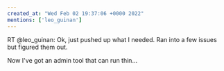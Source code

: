 ```yaml
---
created_at: "Wed Feb 02 19:37:06 +0000 2022"
mentions: ['leo_guinan']
---
```


RT @leo_guinan: Ok, just pushed up what I needed. Ran into a few issues but figured them out.

Now I've got an admin tool that can run thin…